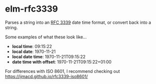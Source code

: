 # elm-rfc3339

Parses a string into an [RFC 3339](https://datatracker.ietf.org/doc/html/rfc3339) date time format, or convert back into a string.

Some examples of what these look like...

- **local time**: 09:15:22
- **local date**: 1970-11-21
- **local date time**: 1970-11-21T09:15:22
- **date time with offset**: 1970-11-21T09:15:22+01:00

For differences with ISO 8601, I recommend checking out <https://ijmacd.github.io/rfc3339-iso8601/>
